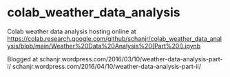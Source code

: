 # colab_weather_data_analysis

Colab weather data analysis hosting online at 
https://colab.research.google.com/github/schanjr/colab_weather_data_analysis/blob/main/Weather%20Data%20Analysis%20(Part%20I).ipynb

Blogged at 
schanjr.wordpress.com/2016/03/10/weather-data-analysis-part-i/ 
schanjr.wordpress.com/2016/04/10/weather-data-analysis-part-ii/
